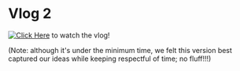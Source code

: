 # Vlog 2

[![Click Here](https://youtu.be/9_stwcGqsd0/0.jpg)](https://youtu.be/9_stwcGqsd0) to watch the vlog!

(Note: although it's under the minimum time, we felt this version best captured our ideas while keeping respectful of time; no fluff!!!)
